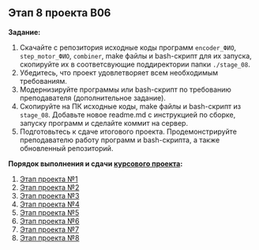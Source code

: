 ## Этап 8 проекта В06

__Задание:__  
1. Скачайте с репозитория исходные коды программ `encoder_ФИО`, `step_motor_ФИО`, `combiner`, make файлы и bash-скрипт для их запуска, скопируйте их в соответсвующие поддиректории папки `./stage_08`.
2. Убедитесь, что проект удовлетворяет всем необходимым требованиям.
3. Модернизируйте программы или bash-скрипт по требованию преподавателя (дополнительное задание).
4. Скопируйте на ПК исходные коды, make файлы и bash-скрипт из `stage_08`. Добавьте новое readme.md с инструкцией по сборке, запуску программ и сделайте коммит на сервер.
5. Подготовьтесь к сдаче итогового проекта. Продемонстрируйте преподавателю работу программ и bash-скрипта, а также обновленный репозиторий. 

__Порядок выполнения и сдачи [курсового проекта](var_06_task.md):__
1. [Этап проекта №1](var_06_stage_01.md)
2. [Этап проекта №2](var_06_stage_02.md)
3. [Этап проекта №3](var_06_stage_03.md)
4. [Этап проекта №4](var_06_stage_04.md)
5. [Этап проекта №5](var_06_stage_05.md)
6. [Этап проекта №6](var_06_stage_06.md)
7. [Этап проекта №7](var_06_stage_07.md)
8. [Этап проекта №8](var_06_stage_08.md)

